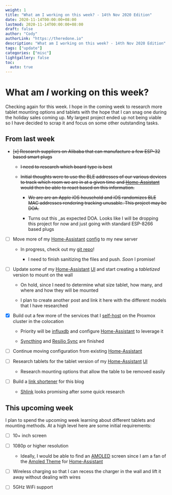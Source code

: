 ```yaml
---
weight: 1
title: "What am I working on this week? - 14th Nov 2020 Edition"
date: 2020-11-14T00:00:00+08:00
lastmod: 2020-11-14T00:00:00+08:00
draft: false
author: "Cody"
authorLink: "https://theredone.io"
description: "What am I working on this week? - 14th Nov 2020 Edition"
tags: ["update"]
categories: ["misc"]
lightgallery: false
toc:
  auto: true
---
```


# What am _I_ working on this week?

Checking again for this week. I hope in the coming week to research more tablet mounting options and tablets with the hope that I can snag one during the holiday sales coming up. My largest project ended up not being viable so I have decided to scrap it and focus on some other outstanding tasks.


## From last week

- ~~[x] Research suppliers on Alibaba that can manufacture a few ESP-32 based smart plugs~~

  - ~~I need to research which board type is best~~

  - ~~Initial thoughts were to use the BLE addresses of our various devices to track which room we are in at a given time and [Home-Assistant][1] would then be able to react based on this information.~~ 

    - ~~We are are an Apple iOS household and iOS randomizes BLE MAC addresses rendering tracking unusable. This project may be DOA.~~

    - Turns out this _as expected DOA. Looks like I will be dropping this project for now and just going with standard ESP-8266 based plugs

- [ ] Move more of my [Home-Assistant][1] [config][2] to my new server

  - In progress, check out my [git repo][2]!

    - I need to finish sanitizing the files and push. _Soon_ I promise!

- [ ] Update some of my [Home-Assistant][1] [UI][2] and start creating a _tabletized_ version to mount on the wall

  - On hold, since I need to determine what size tablet, how many, and where and how they will be mounted

  - I plan to create another post and link it here with the different models that I have researched

- [x] Build out a few more of the services that I [self-host][3] on the Proxmox cluster in the colocation

  - Priority will be [influxdb][4] and configure [Home-Assistant][1] to leverage it

  - [Syncthing][5] and [Resilio Sync][6] are finished

- [ ] Continue moving configuration from existing [Home-Assistant][1]

- [ ] Research tablets for the tablet version of my [Home-Assistant][1] [UI][2]

  - Research mounting options that allow the table to be removed easily

- [ ] Build a [link shortener][7] for this blog

  - [Shlink][8] looks promising after some quick research

## This upcoming week

I plan to spend the upcoming week learning about different tablets and mounting methods. At a high level here are some initial requirements:

- [ ] 10+ inch screen 

- [ ] 1080p or higher resolution

  - Ideally, I would be able to find an [AMOLED][9] screen since I am a fan of the [Amoled Theme][10] for [Home-Assistant][1]

- [ ] Wireless charging so that I can recess the charger in the wall and lift it away without dealing with wires

- [ ] 5GHz WiFi support


<!-- External Links -->
[1]: https://www.home-assistant.io/
[2]: https://github.com/claughinghouse/home-assistant-config
[3]: https://github.com/claughinghouse/infra/blob/master/hosts.ini
[4]: https://hub.docker.com/_/influxdb
[5]: https://hub.docker.com/r/linuxserver/syncthing
[6]: https://hub.docker.com/r/linuxserver/resilio-sync
[7]: https://github.com/claughinghouse/infra/blob/master/hosts.ini#L4
[8]: https://shlink.io/
[9]: https://github.com/home-assistant-community-themes/amoled
[10]: https://en.wikipedia.org/wiki/AMOLED
